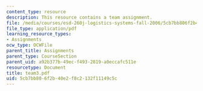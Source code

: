 ```yaml
---
content_type: resource
description: This resource contains a team assignment.
file: /media/courses/esd-260j-logistics-systems-fall-2006/5cb7bb806f2b40e2f8c2132f11149c5c_team3.pdf
file_type: application/pdf
learning_resource_types:
- Assignments
ocw_type: OCWFile
parent_title: Assignments
parent_type: CourseSection
parent_uid: a92b377b-49ec-f493-2819-a0eccafc511e
resourcetype: Document
title: team3.pdf
uid: 5cb7bb80-6f2b-40e2-f8c2-132f11149c5c
---
```

